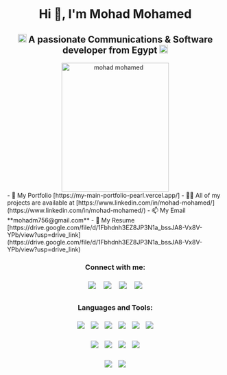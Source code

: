 <h1 align="center">Hi 👋, I'm Mohad Mohamed</h1> <h2 align="center"> <img src="https://twemoji.maxcdn.com/v/latest/svg/1f1ea-1f1ec.svg" alt="Egypt Flag" height="20"/> A passionate Communications & Software developer from Egypt <img src="https://twemoji.maxcdn.com/v/latest/svg/1f1ea-1f1ec.svg" alt="Egypt Flag" height="20"/> </h2> <div align="center"> <img src="https://i.pinimg.com/1200x/f4/33/25/f43325d1c3e7a7f3ab6ea59122c989fe.jpg" alt="mohad mohamed" height="300" width="250"/> </div> - 🌠 My Portfolio [https://my-main-portfolio-pearl.vercel.app/] - 👨‍💻 All of my projects are available at [https://www.linkedin.com/in/mohad-mohamed/](https://www.linkedin.com/in/mohad-mohamed/) - 📫 My Email **mohadm756@gmail.com** - 📄 My Resume [https://drive.google.com/file/d/1Fbhdnh3EZ8JP3N1a_bssJA8-Vx8V-YPb/view?usp=drive_link](https://drive.google.com/file/d/1Fbhdnh3EZ8JP3N1a_bssJA8-Vx8V-YPb/view?usp=drive_link) <h3 align="center">Connect with me:</h3> <p align="center"> <a href="https://linkedin.com/in/mohad mohamed" target="_blank" style="text-decoration:none;"> <img src="https://img.shields.io/badge/LinkedIn-0077B5?style=for-the-badge&logo=linkedin&logoColor=white" style="display:inline-block; margin:8px; transform:scale(1.15);"/> </a> <a href="https://codeforces.com/profile/mohadm7566" target="_blank" style="text-decoration:none;"> <img src="https://img.shields.io/badge/Codeforces-1F8ACB?style=for-the-badge&logo=codeforces&logoColor=white" style="display:inline-block; margin:8px; transform:scale(1.15);"/> </a> <a href="https://www.facebook.com/mohad.mohamed.677974" target="_blank" style="text-decoration:none;"> <img src="https://img.shields.io/badge/Facebook-1877F2?style=for-the-badge&logo=facebook&logoColor=white" style="display:inline-block; margin:8px; transform:scale(1.15);"/> </a> <a href="https://wa.me/+201093758143" target="_blank" style="text-decoration:none;"> <img src="https://img.shields.io/badge/WhatsApp-25D366?style=for-the-badge&logo=whatsapp&logoColor=white" style="display:inline-block; margin:8px; transform:scale(1.15);"/> </a> </p> <h3 align="center">Languages and Tools:</h3> <!-- Programming Languages --> <p align="center"> <img src="https://img.shields.io/badge/C-00599C?style=for-the-badge&logo=c&logoColor=white" style="margin:6px; transform:scale(1.1);"/> <img src="https://img.shields.io/badge/C++-00599C?style=for-the-badge&logo=cplusplus&logoColor=white" style="margin:6px; transform:scale(1.1);"/> <img src="https://img.shields.io/badge/C%23-239120?style=for-the-badge&logo=c-sharp&logoColor=white" style="margin:6px; transform:scale(1.1);"/> <img src="https://img.shields.io/badge/Java-ED8B00?style=for-the-badge&logo=openjdk&logoColor=white" style="margin:6px; transform:scale(1.1);"/> <img src="https://img.shields.io/badge/Python-3776AB?style=for-the-badge&logo=python&logoColor=white" style="margin:6px; transform:scale(1.1);"/> <img src="https://img.shields.io/badge/Matlab-FF6F00?style=for-the-badge&logo=mathworks&logoColor=white" style="margin:6px; transform:scale(1.1);"/> </p> <!-- Web Development --> <p align="center"> <img src="https://img.shields.io/badge/HTML5-E34F26?style=for-the-badge&logo=html5&logoColor=white" style="margin:6px; transform:scale(1.1);"/> <img src="https://img.shields.io/badge/CSS3-1572B6?style=for-the-badge&logo=css3&logoColor=white" style="margin:6px; transform:scale(1.1);"/> <img src="https://img.shields.io/badge/JavaScript-F7DF1E?style=for-the-badge&logo=javascript&logoColor=black" style="margin:6px; transform:scale(1.1);"/> <img src="https://img.shields.io/badge/.NET-512BD4?style=for-the-badge&logo=dotnet&logoColor=white" style="margin:6px; transform:scale(1.1);"/> </p> <!-- Hardware / Databases --> <p align="center"> <img src="https://img.shields.io/badge/Arduino-00979D?style=for-the-badge&logo=arduino&logoColor=white" style="margin:6px; transform:scale(1.1);"/> <img src="https://img.shields.io/badge/MySQL-4479A1?style=for-the-badge&logo=mysql&logoColor=white" style="margin:6px; transform:scale(1.1);"/> </p>
